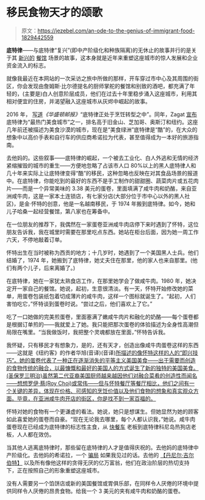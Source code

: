 # 移民食物天才的颂歌

> 原文：<https://jezebel.com/an-ode-to-the-genius-of-immigrant-food-1829442559>

**底特律**——与底特律“复兴”(即中产阶级化和种族隔离)的无休止的故事并行的是关于其 [新兴的](https://www.nytimes.com/2014/10/12/travel/in-detroit-revitalizing-taste-by-taste.html) [餐馆](https://www.washingtonpost.com/lifestyle/food/one-of-the-countrys-poorest-cities-is-suddenly-becoming-a-food-mecca/2016/01/04/82631234-ad80-11e5-b820-eea4d64be2a1_story.html?utm_term=.336f365d13a5) 场景的故事，这本身就是近年来重塑这座城市的惊人发展和企业资金流入的标志。



就像我最近在本网站的一次采访之旅中所做的那样，开车穿过市中心及其周围的街区，你会发现由詹姆斯·比尔德提名的厨师掌舵的餐馆和别致的酒吧，都充满了年轻的，(主要是)白人创意阶层成员，他们在过去十年里稳步涌入这座城市，利用其相对便宜的住房，并渴望融入这座城市从灰烬中崛起的故事。

2016 年， [写道](https://www.washingtonpost.com/lifestyle/food/one-of-the-countrys-poorest-cities-is-suddenly-becoming-a-food-mecca/2016/01/04/82631234-ad80-11e5-b820-eea4d64be2a1_story.html?utm_term=.336f365d13a5)*《华盛顿邮报》*“底特律正处于烹饪转型之中”。同年，Zagat [宣布](https://www.zagat.com/b/the-26-hottest-food-cities-of-2016?utm_content=buffer76553&utm_medium=social&utm_source=twitter.com&utm_campaign=buffer#14) 底特律为“最热门美食城市”之一，排名高于旧金山、芝加哥、奥斯汀和纽约。这座几年前还被描述为美食沙漠的城市，现在是“美食绿洲”底特律是“酷”的，在大众的想象中以高价手表和自行车的供应商希诺拉为代表，甚至值得成为一本好的旅游指南。

去他妈的。这些叙事——底特律的崛起，一个被去工业化、白人外逃和无情的经济紧缩摧毁的城市的重生——方便地忽略了占该市人口 80%以上的黑人底特律人和几十年来实际上让底特律变得“酷”的移民，这种忽略也反映在对其食品场景的报道中。在底特律，你能吃到的最好的东西不是手工制作的甜甜圈、蔬菜肉片或五花肉片——而是一个异常美味的 3.38 美元的蛋卷，里面填满了咸牛肉和奶酪，来自亚洲咸牛肉，这是一家本土连锁店，有七家分店(大部分位于市中心以外的黑人社区)，是金·怀特的创意，他是一名越南移民，于 1974 年搬到底特律。如今，她和儿子哈桑一起经营餐馆，第八家也在筹备中。

在一位朋友的推荐下，我偶然在一家蛋卷亚洲咸牛肉店停下来时遇到了怀特，这位朋友告诉我，我在城里时需要在那里吃点东西。她站在柜台后面，因为她一周工作六天，不停地敲着订单。

怀特出生在当时被称为西贡的地方；十几岁时，她遇到了一个美国黑人士兵。他们结婚了，1974 年，她搬到了底特律，她丈夫住在那里，他的家人也来自那里。(他们有两个儿子，后来离婚了。)

在底特律，她在一家犹太熟食店工作，在那里她学会了做咸牛肉。1980 年，她决定开一家自己的餐馆。她说，起初，生意很清淡。有一天，怀特开始修改她的菜单，用蛋卷包装纸包着切成薄片的咸牛肉，这样一个图标就诞生了。“起初，人们害怕吃它，”怀特谈到蛋卷时说。“尝过之后，他们喜欢上了它。”

吃了一口她做的完美煎蛋卷，里面塞满了嫩咸牛肉片和融化的奶酪——每个蛋卷都是根据订单煎的——我就爱上了她。我只能把那次蛋卷的体验描述为全身性高潮但局限在嘴里。“当我做饭时，我把整个灵魂都放在里面，”怀特告诉我。

我怀疑，只有移民才有想象力，是的，还有天才，创造出像咸牛肉蛋卷这样的东西——这就是《纽约客》的作者华旭(音译)(音译)[所描述的像怀特这样的人的“即兴技巧”。她的蛋卷代表了一种正在逐渐消失的平等主义美国美食——出于需要而创造的食物传统的融合，以最慷慨和最好的美国人的方式诞生了新的独特的美国美食。(圣保罗三明治)虽然第二代亚裔美国厨师越来越因他们对融合菜肴的创造性而闻名——想想罗伊·蔡(Roy Choi)或常伟——但与怀特餐厅等餐厅相比，他们之间有一个关键的差异，体现在价格、可感知的烹饪价值以及他们食物的想象和真实观众方面。毕竟，在亚洲咸牛肉开店的街区，你是找不到一家百福的。](https://www.newyorker.com/culture/cultural-comment/chinese-food-and-the-joy-of-inauthentic-cooking)

怀特对她的食物有一个更谦虚的看法。她说，她只是想谋生。但她显然为她的顾客如此喜爱她的蛋卷而自豪。“现在无论我去哪里，每个人都认识我，”她说。咸牛肉蛋卷现在已经成为底特律的标志性主食，从 [快餐车](https://detroit.eater.com/2017/3/17/14958230/fat-panda-food-truck-detroit-asian-takeout-restaurant) 老板到底特律科尼岛热狗店老板，人人都在效仿。

当其他人逃离底特律时，那些留在底特律的人才是值得庆祝的。去他妈的底特律中产阶级化。去他妈的希诺拉，一个 [骗局](https://www.inc.com/magazine/201604/stacy-perman/shinola-watch-history-manufacturing-heritage-brand.html) 如果我见过的话。去他的 [【丹尼尔·吉尔伯特】](https://www.businessinsider.com/quicken-loans-dan-gilbert-detroit-2018-8) 以及所有像他这样的贪得无厌的亿万富翁，他们在政治阶层的热切支持下，正在按照自己的形象重塑这座城市。

没有人需要另一个馅饼店或新的美国餐馆或胃俱乐部，在同样令人厌倦的环境中提供同样令人厌倦的昂贵食物。给我一个 3 美元的夹有咸牛肉和奶酪的蛋卷。